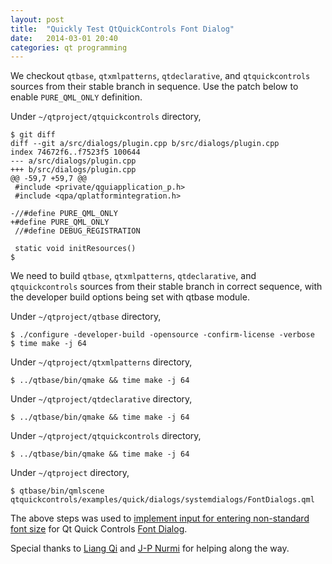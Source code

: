```yaml
---
layout: post
title:  "Quickly Test QtQuickControls Font Dialog"
date:   2014-03-01 20:40
categories: qt programming
---
```


We checkout `qtbase`, `qtxmlpatterns`, `qtdeclarative`, and `qtquickcontrols` sources from their stable branch in sequence. Use the patch below to enable `PURE_QML_ONLY` definition.

Under `~/qtproject/qtquickcontrols` directory,

    $ git diff
    diff --git a/src/dialogs/plugin.cpp b/src/dialogs/plugin.cpp
    index 74672f6..f7523f5 100644
    --- a/src/dialogs/plugin.cpp
    +++ b/src/dialogs/plugin.cpp
    @@ -59,7 +59,7 @@
     #include <private/qguiapplication_p.h>
     #include <qpa/qplatformintegration.h>
    
    -//#define PURE_QML_ONLY
    +#define PURE_QML_ONLY
     //#define DEBUG_REGISTRATION
    
     static void initResources()
    $

We need to build  `qtbase`, `qtxmlpatterns`, `qtdeclarative`, and `qtquickcontrols` sources from their stable branch in correct sequence, with the developer build options being set with qtbase module.

Under `~/qtproject/qtbase` directory,

    $ ./configure -developer-build -opensource -confirm-license -verbose
    $ time make -j 64
    
Under `~/qtproject/qtxmlpatterns` directory,
    
    $ ../qtbase/bin/qmake && time make -j 64
    
Under `~/qtproject/qtdeclarative` directory,
    
    $ ../qtbase/bin/qmake && time make -j 64

Under `~/qtproject/qtquickcontrols` directory,
    
    $ ../qtbase/bin/qmake && time make -j 64

Under `~/qtproject` directory,
    
    $ qtbase/bin/qmlscene qtquickcontrols/examples/quick/dialogs/systemdialogs/FontDialogs.qml

The above steps was used to [implement input for entering non-standard font size](https://codereview.qt-project.org/82603) for Qt Quick Controls [Font Dialog](http://qt-project.org/doc/qt-5/qml-qtquick-dialogs-fontdialog.html).

Special thanks to [Liang Qi](https://github.com/liangqi) and [J-P Nurmi](https://github.com/jpnurmi) for helping along the way.